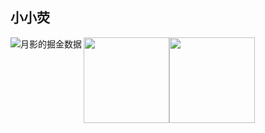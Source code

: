 ## 小小荧
<img src="https://4sdvg7tqbv.us.aircode.run/juejin?uid=712139263189303&hide_border=true" alt="月影的掘金数据" style="zoom:100%;" align="left"/><img align="" height="137px" src="https://github-readme-stats-ten-gilt.vercel.app/api?username=xfy196&hide_title=true&hide_border=true&show_icons=true&include_all_commits=true&line_height=21&bg_color=0,EC6C6C,FFD479,FFFC79,73FA79&theme=graywhite&locale=cn" /><img align="" height="137px" src="https://github-readme-stats.vercel.app/api/top-langs/?username=liyupi&hide_title=true&hide_border=true&layout=compact&bg_color=0,73FA79,73FDFF,D783FF&theme=graywhite&locale=cn" />
